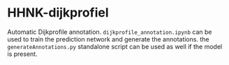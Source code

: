 # HHNK-dijkprofiel
Automatic Dijkprofile annotation. `dijkprofile_annotation.ipynb` can be used to train the prediction network and generate the annotations.
the `generateAnnotations.py` standalone script can be used as well if the model is present.
